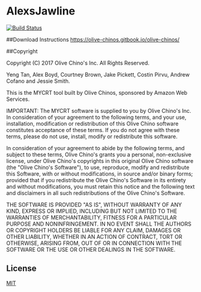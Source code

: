 # AlexsJawline
[![Build Status](https://travis-ci.org/CPSECapstone/AlexsJawline.svg?branch=master)](https://travis-ci.org/CPSECapstone/AlexsJawline)

##Download Instructions
https://olive-chinos.gitbook.io/olive-chinos/

##Copyright

Copyright (C) 2017 Olive Chino's Inc. All Rights Reserved.

Yeng Tan, Alex Boyd, Courtney Brown, Jake Pickett, Costin Pirvu, Andrew Cofano and Jessie Smith.

This is the MYCRT tool built by Olive Chinos, sponsored by Amazon Web Services.

IMPORTANT:  The MYCRT software is supplied to you by Olive Chino's Inc.
In consideration of your agreement to the following
terms, and your use, installation, modification or redistribution of
this Olive Chino software constitutes acceptance of these terms.  If you do
not agree with these terms, please do not use, install, modify or
redistribute this software.

In consideration of your agreement to abide by the following terms, and
subject to these terms, Olive Chino's grants you a personal, non-exclusive
license, under Olive Chino's copyrights in this original Olive Chino software (the
"Olive Chino's Software"), to use, reproduce, modify and redistribute this
Software, with or without modifications, in source and/or binary forms;
provided that if you redistribute the Olive Chino's Software in its entirety and
without modifications, you must retain this notice and the following
text and disclaimers in all such redistributions of the Olive Chino's Software.

THE SOFTWARE IS PROVIDED "AS IS", WITHOUT WARRANTY OF ANY KIND, EXPRESS OR
IMPLIED, INCLUDING BUT NOT LIMITED TO THE WARRANTIES OF MERCHANTABILITY,
FITNESS FOR A PARTICULAR PURPOSE AND NONINFRINGEMENT. IN NO EVENT SHALL THE
AUTHORS OR COPYRIGHT HOLDERS BE LIABLE FOR ANY CLAIM, DAMAGES OR OTHER
LIABILITY, WHETHER IN AN ACTION OF CONTRACT, TORT OR OTHERWISE, ARISING FROM,
OUT OF OR IN CONNECTION WITH THE SOFTWARE OR THE USE OR OTHER DEALINGS IN
THE SOFTWARE.


## License
[MIT](LICENSE)

[ci-image]: https://secure.travis-ci.org/jared-stilwell/escomplex.png?branch=master
[ci-status]: http://travis-ci.org/#!/jared-stilwell/escomplex
[mocha]:https://github.com/mochajs/mocha
[complexity-report]: https://github.com/jared-stilwell/complexity-report
[escomplex-ast-moz]: https://github.com/jared-stilwell/escomplex-ast-moz
[api]: https://developer.mozilla.org/en-US/docs/SpiderMonkey/Parser_API
[esprima]: http://esprima.org/
[acorn]: http://marijnhaverbeke.nl/acorn
[mccabe]: http://www.literateprogramming.com/mccabe.pdf
[jsc]: https://github.com/bahmutov/js-complexity-viz
[bob]: https://github.com/cliffano/bob
[jscomplexity]: https://github.com/slyg/jscomplexity
[contributions]: https://github.com/jared-stilwell/escomplex/blob/master/CONTRIBUTING.md
[license]: https://github.com/jared-stilwell/escomplex/blob/master/COPYING
